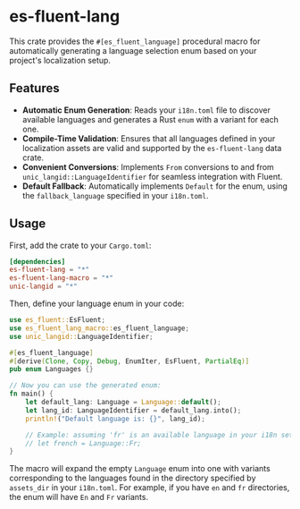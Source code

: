 # es-fluent-lang

This crate provides the `#[es_fluent_language]` procedural macro for automatically generating a language selection enum based on your project's localization setup.

## Features

- **Automatic Enum Generation**: Reads your `i18n.toml` file to discover available languages and generates a Rust `enum` with a variant for each one.
- **Compile-Time Validation**: Ensures that all languages defined in your localization assets are valid and supported by the `es-fluent-lang` data crate.
- **Convenient Conversions**: Implements `From` conversions to and from `unic_langid::LanguageIdentifier` for seamless integration with Fluent.
- **Default Fallback**: Automatically implements `Default` for the enum, using the `fallback_language` specified in your `i18n.toml`.

## Usage

First, add the crate to your `Cargo.toml`:

```toml
[dependencies]
es-fluent-lang = "*"
es-fluent-lang-macro = "*"
unic-langid = "*"
```

Then, define your language enum in your code:

```rs
use es_fluent::EsFluent;
use es_fluent_lang_macro::es_fluent_language;
use unic_langid::LanguageIdentifier;

#[es_fluent_language]
#[derive(Clone, Copy, Debug, EnumIter, EsFluent, PartialEq)]
pub enum Languages {}

// Now you can use the generated enum:
fn main() {
    let default_lang: Language = Language::default();
    let lang_id: LanguageIdentifier = default_lang.into();
    println!("Default language is: {}", lang_id);

    // Example: assuming 'fr' is an available language in your i18n setup
    // let french = Language::Fr;
}
```

The macro will expand the empty `Language` enum into one with variants corresponding to the languages found in the directory specified by `assets_dir` in your `i18n.toml`. For example, if you have `en` and `fr` directories, the enum will have `En` and `Fr` variants.
